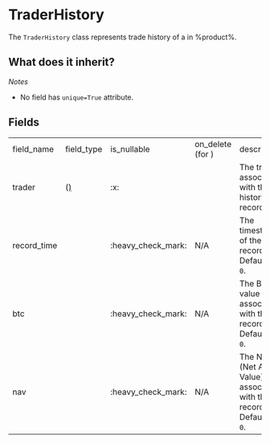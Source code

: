 # TraderHistory

The `TraderHistory` class represents trade history of a [](pro-trader-model.md) in %product%.

## What does it inherit?

<include from="repeatable-texts.topic" element-id="django-models.desc"/>

*Notes*
- No field has `unique=True` attribute.

## Fields

<table>
    <tr>
        <td>field_name</td>
        <td>field_type</td>
        <td>is_nullable</td>
        <td>on_delete (for <include from="third-party-libraries-links.topic" element-id="django-models.foreign-key"/>)</td>
        <td>description</td>
    </tr>
    <tr>
        <td>trader</td>
        <td><include from="third-party-libraries-links.topic" element-id="django-models.foreign-key"/> (<a href="pro-trader-model.md"/>)</td>
        <td>:x:</td>
        <td><include from="third-party-libraries-links.topic" element-id="django-models.cascade"/></td>
        <td>The trader associated with this history record.</td>
    </tr>
    <tr>
        <td>record_time</td>
        <td><include from="third-party-libraries-links.topic" element-id="django-models.integer-field"/></td>
        <td>:heavy_check_mark:</td>
        <td>N/A</td>
        <td>The timestamp of the record. Defaults to <code>0</code>.</td>
    </tr>
    <tr>
        <td>btc</td>
        <td><include from="third-party-libraries-links.topic" element-id="django-models.float-field"/></td>
        <td>:heavy_check_mark:</td>
        <td>N/A</td>
        <td>The BTC value associated with the record. Defaults to <code>0</code>.</td>
    </tr>
    <tr>
        <td>nav</td>
        <td><include from="third-party-libraries-links.topic" element-id="django-models.float-field"/></td>
        <td>:heavy_check_mark:</td>
        <td>N/A</td>
        <td>The NAV (Net Asset Value) associated with the record. Defaults to <code>0</code>.</td>
    </tr>
</table>